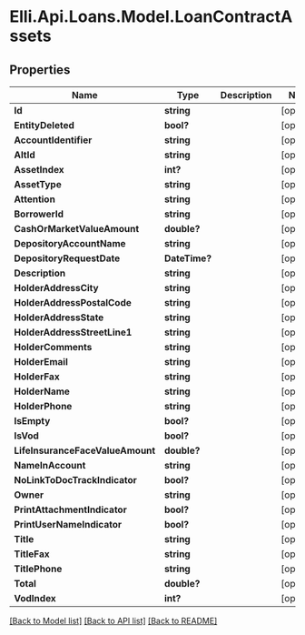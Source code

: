 # Elli.Api.Loans.Model.LoanContractAssets
## Properties

Name | Type | Description | Notes
------------ | ------------- | ------------- | -------------
**Id** | **string** |  | [optional] 
**EntityDeleted** | **bool?** |  | [optional] 
**AccountIdentifier** | **string** |  | [optional] 
**AltId** | **string** |  | [optional] 
**AssetIndex** | **int?** |  | [optional] 
**AssetType** | **string** |  | [optional] 
**Attention** | **string** |  | [optional] 
**BorrowerId** | **string** |  | [optional] 
**CashOrMarketValueAmount** | **double?** |  | [optional] 
**DepositoryAccountName** | **string** |  | [optional] 
**DepositoryRequestDate** | **DateTime?** |  | [optional] 
**Description** | **string** |  | [optional] 
**HolderAddressCity** | **string** |  | [optional] 
**HolderAddressPostalCode** | **string** |  | [optional] 
**HolderAddressState** | **string** |  | [optional] 
**HolderAddressStreetLine1** | **string** |  | [optional] 
**HolderComments** | **string** |  | [optional] 
**HolderEmail** | **string** |  | [optional] 
**HolderFax** | **string** |  | [optional] 
**HolderName** | **string** |  | [optional] 
**HolderPhone** | **string** |  | [optional] 
**IsEmpty** | **bool?** |  | [optional] 
**IsVod** | **bool?** |  | [optional] 
**LifeInsuranceFaceValueAmount** | **double?** |  | [optional] 
**NameInAccount** | **string** |  | [optional] 
**NoLinkToDocTrackIndicator** | **bool?** |  | [optional] 
**Owner** | **string** |  | [optional] 
**PrintAttachmentIndicator** | **bool?** |  | [optional] 
**PrintUserNameIndicator** | **bool?** |  | [optional] 
**Title** | **string** |  | [optional] 
**TitleFax** | **string** |  | [optional] 
**TitlePhone** | **string** |  | [optional] 
**Total** | **double?** |  | [optional] 
**VodIndex** | **int?** |  | [optional] 

[[Back to Model list]](../README.md#documentation-for-models) [[Back to API list]](../README.md#documentation-for-api-endpoints) [[Back to README]](../README.md)

